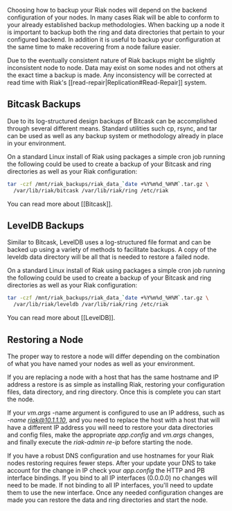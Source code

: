Choosing how to backup your Riak nodes will depend on the backend configuration of your nodes.
In many cases Riak will be able to conform to your already established backup methodologies. When backing up a node it is important to backup both the ring and data directories that pertain
to your configured backend.  In addition it is useful to backup your configuration at the same time to make
recovering from a node failure easier.

<div class="info">
Due to the eventually consistent nature of Riak backups might be slightly inconsistent node to node. Data may exist on some nodes and not others at the exact time a backup is made. Any inconsistency will be corrected at read time with Riak's [[read-repair|Replication#Read-Repair]] system.
</div>

## Bitcask Backups
Due to its log-structured design backups of Bitcask can be accomplished through several different means.
Standard utilities such cp, rsync, and tar can be used as well as any backup system or methodology already
in place in your environment.

On a standard Linux install of Riak using packages a simple cron job running the following could be used to
create a backup of your Bitcask and ring directories as well as your Riak configuration:

```bash
tar -czf /mnt/riak_backups/riak_data_`date +%Y%m%d_%H%M`.tar.gz \
  /var/lib/riak/bitcask /var/lib/riak/ring /etc/riak
```

You can read more about [[Bitcask]].

## LevelDB Backups
Similar to Bitcask, LevelDB uses a log-structured file format and can be backed up using a variety of methods to facilitate
backups. A copy of the leveldb data directory will be all that is needed to restore a failed node.

On a standard Linux install of Riak using packages a simple cron job running the following could be used to
create a backup of your Bitcask and ring directories as well as your Riak configuration:

```bash
tar -czf /mnt/riak_backups/riak_data_`date +%Y%m%d_%H%M`.tar.gz \
  /var/lib/riak/leveldb /var/lib/riak/ring /etc/riak
```

You can read more about [[LevelDB]].

## Restoring a Node

The proper way to restore a node will differ depending on the combination of what you have named your nodes
as well as your environment.

If you are replacing a node with a host that has the same hostname and IP address a restore is as simple as
installing Riak, restoring your configuration files, data directory, and ring directory. Once this is complete you can start the node.

If your *vm.args* -name argument is configured to use an IP address, such as
*-name riak@10.1.1.10*, and you need to replace the host with a host that will have a different IP address
you will need to restore your data directories and config files, make the appropriate *app.config* and
*vm.args* changes, and finally execute the *riak-admin re-ip* before starting the node.

If you have a robust DNS configuration and use hostnames for your Riak nodes restoring requires fewer steps.
After your update your DNS to take account for the change in IP check your *app.config* the HTTP and PB interface bindings.
If you bind to all IP interfaces (0.0.0.0) no changes will need to be made.  If not binding to all IP interfaces, you'll need to update them to use the new interface. Once any needed configuration changes are made you can restore the data and ring directories and start the node.
